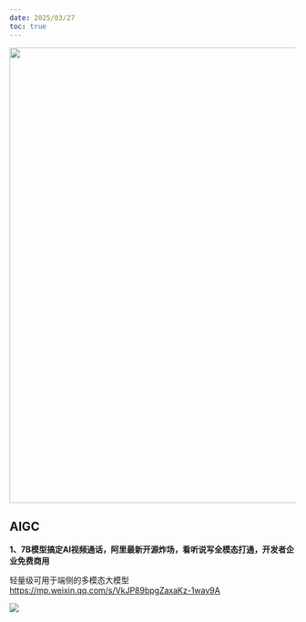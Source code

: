 ```yaml
---
date: 2025/03/27
toc: true
---
```


<img src="http://picture-uploader.oss-cn-guangzhou.aliyuncs.com/images/1743069357919-61khui.jpg" width="800" />

## AIGC
**1、7B模型搞定AI视频通话，阿里最新开源炸场，看听说写全模态打通，开发者企业免费商用**

轻量级可用于端侧的多模态大模型<https://mp.weixin.qq.com/s/VkJP89bpgZaxaKz-1wav9A>

![](http://picture-uploader.oss-cn-guangzhou.aliyuncs.com/images/1743069356789-717r5k.jpg)

